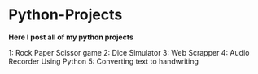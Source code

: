 # Python-Projects

**Here I post all of my python projects** 

1: Rock Paper Scissor game
2: Dice Simulator
3: Web Scrapper 
4: Audio Recorder Using Python
5: Converting text to handwriting

